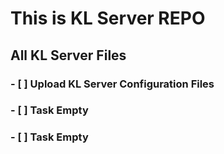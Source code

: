 # This is KL Server REPO 

## All KL Server Files

### - [ ] Upload KL Server Configuration Files
### - [ ] Task Empty
### - [ ] Task Empty
